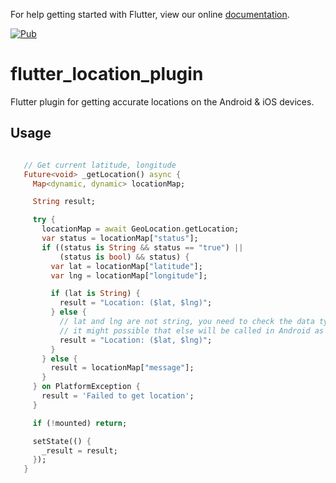 

For help getting started with Flutter, view our online
[documentation](https://flutter.io/).


[![Pub](https://img.shields.io/badge/Pub-1.0.7-orange.svg?style=flat-square)](https://pub.dartlang.org/packages/geo_location_finder)


# flutter_location_plugin

Flutter plugin for getting accurate locations on the Android & iOS devices.


## Usage


 ```dart

    // Get current latitude, longitude
    Future<void> _getLocation() async {
      Map<dynamic, dynamic> locationMap;

      String result;

      try {
        locationMap = await GeoLocation.getLocation;
        var status = locationMap["status"];
        if ((status is String && status == "true") ||
            (status is bool) && status) {
          var lat = locationMap["latitude"];
          var lng = locationMap["longitude"];

          if (lat is String) {
            result = "Location: ($lat, $lng)";
          } else {
            // lat and lng are not string, you need to check the data type and use accordingly.
            // it might possible that else will be called in Android as we are getting double from it.
            result = "Location: ($lat, $lng)";
          }
        } else {
          result = locationMap["message"];
        }
      } on PlatformException {
        result = 'Failed to get location';
      }

      if (!mounted) return;

      setState(() {
        _result = result;
      });
    }



 ```